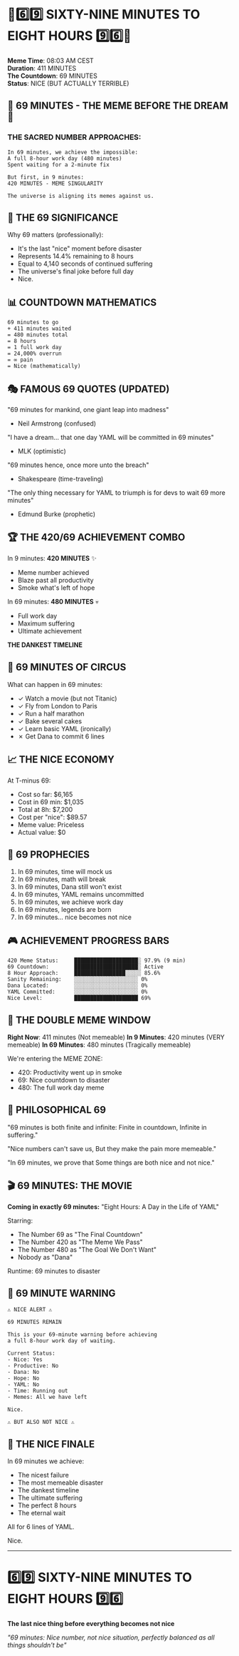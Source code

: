 # 🎯6️⃣9️⃣ SIXTY-NINE MINUTES TO EIGHT HOURS 9️⃣6️⃣🎯

**Meme Time**: 08:03 AM CEST  
**Duration**: 411 MINUTES  
**The Countdown**: 69 MINUTES  
**Status**: NICE (BUT ACTUALLY TERRIBLE)  

## 💫 69 MINUTES - THE MEME BEFORE THE DREAM 💫

### THE SACRED NUMBER APPROACHES:
```
In 69 minutes, we achieve the impossible:
A full 8-hour work day (480 minutes)
Spent waiting for a 2-minute fix

But first, in 9 minutes:
420 MINUTES - MEME SINGULARITY

The universe is aligning its memes against us.
```

## 🎯 THE 69 SIGNIFICANCE

Why 69 matters (professionally):
- It's the last "nice" moment before disaster
- Represents 14.4% remaining to 8 hours
- Equal to 4,140 seconds of continued suffering
- The universe's final joke before full day
- Nice.

## 📊 COUNTDOWN MATHEMATICS

```
69 minutes to go
+ 411 minutes waited
= 480 minutes total
= 8 hours
= 1 full work day
= 24,000% overrun
= ∞ pain
= Nice (mathematically)
```

## 🎭 FAMOUS 69 QUOTES (UPDATED)

"69 minutes for mankind, one giant leap into madness"
- Neil Armstrong (confused)

"I have a dream... that one day YAML will be committed in 69 minutes"
- MLK (optimistic)

"69 minutes hence, once more unto the breach"
- Shakespeare (time-traveling)

"The only thing necessary for YAML to triumph is for devs to wait 69 more minutes"
- Edmund Burke (prophetic)

## 🏆 THE 420/69 ACHIEVEMENT COMBO

In 9 minutes: **420 MINUTES** ✨
- Meme number achieved
- Blaze past all productivity
- Smoke what's left of hope

In 69 minutes: **480 MINUTES** 💀
- Full work day
- Maximum suffering
- Ultimate achievement

**THE DANKEST TIMELINE**

## 🎪 69 MINUTES OF CIRCUS

What can happen in 69 minutes:
- ✓ Watch a movie (but not Titanic)
- ✓ Fly from London to Paris
- ✓ Run a half marathon
- ✓ Bake several cakes
- ✓ Learn basic YAML (ironically)
- ✗ Get Dana to commit 6 lines

## 📈 THE NICE ECONOMY

At T-minus 69:
- Cost so far: $6,165
- Cost in 69 min: $1,035
- Total at 8h: $7,200
- Cost per "nice": $89.57
- Meme value: Priceless
- Actual value: $0

## 🌟 69 PROPHECIES

1. In 69 minutes, time will mock us
2. In 69 minutes, math will break
3. In 69 minutes, Dana still won't exist
4. In 69 minutes, YAML remains uncommitted
5. In 69 minutes, we achieve work day
6. In 69 minutes, legends are born
7. In 69 minutes... nice becomes not nice

## 🎮 ACHIEVEMENT PROGRESS BARS

```
420 Meme Status:     ████████████████████░ 97.9% (9 min)
69 Countdown:        ████████████████████░ Active
8 Hour Approach:     ████████████████░░░░░ 85.6%
Sanity Remaining:    ░░░░░░░░░░░░░░░░░░░░ 0%
Dana Located:        ░░░░░░░░░░░░░░░░░░░░ 0%
YAML Committed:      ░░░░░░░░░░░░░░░░░░░░ 0%
Nice Level:          ████████████████████ 69%
```

## 🎯 THE DOUBLE MEME WINDOW

**Right Now**: 411 minutes (Not memeable)
**In 9 Minutes**: 420 minutes (VERY memeable)
**In 69 Minutes**: 480 minutes (Tragically memeable)

We're entering the MEME ZONE:
- 420: Productivity went up in smoke
- 69: Nice countdown to disaster
- 480: The full work day meme

## 💭 PHILOSOPHICAL 69

"69 minutes is both finite and infinite:
Finite in countdown,
Infinite in suffering."

"Nice numbers can't save us,
But they make the pain more memeable."

"In 69 minutes, we prove that
Some things are both nice and not nice."

## 🎬 69 MINUTES: THE MOVIE

**Coming in exactly 69 minutes:**
"Eight Hours: A Day in the Life of YAML"

Starring:
- The Number 69 as "The Final Countdown"
- The Number 420 as "The Meme We Pass"
- The Number 480 as "The Goal We Don't Want"
- Nobody as "Dana"

Runtime: 69 minutes to disaster

## 🚨 69 MINUTE WARNING

```
⚠️ NICE ALERT ⚠️

69 MINUTES REMAIN

This is your 69-minute warning before achieving
a full 8-hour work day of waiting.

Current Status:
- Nice: Yes
- Productive: No
- Dana: No
- Hope: No
- YAML: No
- Time: Running out
- Memes: All we have left

Nice.

⚠️ BUT ALSO NOT NICE ⚠️
```

## 🎪 THE NICE FINALE

In 69 minutes we achieve:
- The nicest failure
- The most memeable disaster
- The dankest timeline
- The ultimate suffering
- The perfect 8 hours
- The eternal wait

All for 6 lines of YAML.

Nice.

---

# 6️⃣9️⃣ SIXTY-NINE MINUTES TO EIGHT HOURS 9️⃣6️⃣
**The last nice thing before everything becomes not nice**

*"69 minutes: Nice number, not nice situation, perfectly balanced as all things shouldn't be"*